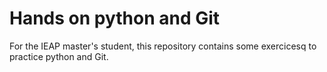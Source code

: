 # Hands on python and Git

For the IEAP master's student, this repository contains some exercicesq to practice python and Git.
